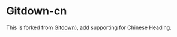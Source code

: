 # Gitdown-cn

This is forked from [Gitdown)](https://github.com/gajus/gitdown), add supporting for Chinese Heading.
